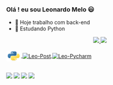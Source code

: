 ### Olá ! eu sou Leonardo Melo 😃


- 🔭 Hoje trabalho com back-end
- 🌱 Estudando Python

<div align="center">
  <a href="https://github.com/euleozera">
  <img height="180em" src="https://github-readme-stats.vercel.app/api?username=euleozera&show_icons=true&theme=dark&include_all_commits=true&count_private=true"/>
  <img height="180em" src="https://github-readme-stats.vercel.app/api/top-langs/?username=euleozera&layout=compact&langs_count=7&theme=dark"/>
</div>
  
  <div style="display: inline_block"><br>
    <img align="center" alt="Leo-Python" height="30" width="40" src="https://raw.githubusercontent.com/devicons/devicon/master/icons/python/python-original.svg">
    <img align="center" alt="Leo-Post" height="30" width="40" src"https://raw.githubusercontent.com/devicons/devicon/master/icons/postgresql/postgresql-original.svg">
    <img align="center" alt="Leo-Pycharm" height="30" width="40" src"https://raw.githubusercontent.com/devicons/devicon/master/icons/pycharm/pycharm-original-wordmark.svg">     
  </div>
    
          

  ## 
  
  <div>
    <a href="https://instagram.com/euleozera" target="_blank"><img src="https://img.shields.io/badge/-Instagram-%23E4405F?style=for-the-badge&logo=instagram&logoColor=white" target="_blank"></a>
    <a href="https://discord.gg/leozera#5889" target="_blank"><img src="https://img.shields.io/badge/Discord-7289DA?style=for-the-badge&logo=discord&logoColor=white" target="_blank"></a>
    <a href="https://www.linkedin.com/in/" target="_blank"><img src="https://img.shields.io/badge/-LinkedIn-%230077B5?style=for-the-badge&logo=linkedin&logoColor=white" target="_blank"></a>
     <a href = "mailto:leonardogvmelo@gmail.com"><img src="https://img.shields.io/badge/-Gmail-%23333?style=for-the-badge&logo=gmail&logoColor=white" target="_blank"></a>
